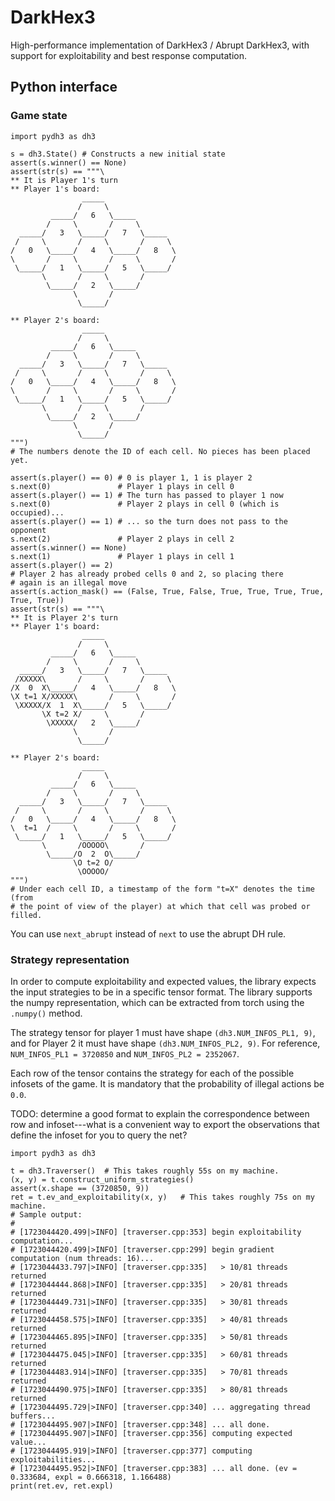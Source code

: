 # DarkHex3

High-performance implementation of DarkHex3 / Abrupt DarkHex3, with support for
exploitability and best response computation.

## Python interface

### Game state

```
import pydh3 as dh3

s = dh3.State() # Constructs a new initial state
assert(s.winner() == None)
assert(str(s) == """\
** It is Player 1's turn
** Player 1's board:
                _____
               /     \
         _____/   6   \_____
        /     \       /     \
  _____/   3   \_____/   7   \_____
 /     \       /     \       /     \
/   0   \_____/   4   \_____/   8   \
\       /     \       /     \       /
 \_____/   1   \_____/   5   \_____/
       \       /     \       /
        \_____/   2   \_____/
              \       /
               \_____/

** Player 2's board:
                _____
               /     \
         _____/   6   \_____
        /     \       /     \
  _____/   3   \_____/   7   \_____
 /     \       /     \       /     \
/   0   \_____/   4   \_____/   8   \
\       /     \       /     \       /
 \_____/   1   \_____/   5   \_____/
       \       /     \       /
        \_____/   2   \_____/
              \       /
               \_____/
""")
# The numbers denote the ID of each cell. No pieces has been placed yet.

assert(s.player() == 0) # 0 is player 1, 1 is player 2
s.next(0)               # Player 1 plays in cell 0
assert(s.player() == 1) # The turn has passed to player 1 now
s.next(0)               # Player 2 plays in cell 0 (which is occupied)...
assert(s.player() == 1) # ... so the turn does not pass to the opponent
s.next(2)               # Player 2 plays in cell 2
assert(s.winner() == None)
s.next(1)               # Player 1 plays in cell 1
assert(s.player() == 2)
# Player 2 has already probed cells 0 and 2, so placing there
# again is an illegal move
assert(s.action_mask() == (False, True, False, True, True, True, True, True, True))
assert(str(s) == """\
** It is Player 2's turn
** Player 1's board:
                _____
               /     \
         _____/   6   \_____
        /     \       /     \
  _____/   3   \_____/   7   \_____
 /XXXXX\       /     \       /     \
/X  0  X\_____/   4   \_____/   8   \
\X t=1 X/XXXXX\       /     \       /
 \XXXXX/X  1  X\_____/   5   \_____/
       \X t=2 X/     \       /
        \XXXXX/   2   \_____/
              \       /
               \_____/

** Player 2's board:
                _____
               /     \
         _____/   6   \_____
        /     \       /     \
  _____/   3   \_____/   7   \_____
 /     \       /     \       /     \
/   0   \_____/   4   \_____/   8   \
\  t=1  /     \       /     \       /
 \_____/   1   \_____/   5   \_____/
       \       /OOOOO\       /
        \_____/O  2  O\_____/
              \O t=2 O/
               \OOOOO/
""")
# Under each cell ID, a timestamp of the form "t=X" denotes the time (from
# the point of view of the player) at which that cell was probed or filled.
```

You can use `next_abrupt` instead of `next` to use the abrupt DH rule.

### Strategy representation

In order to compute exploitability and expected values, the library expects the
input strategies to be in a specific tensor format. The library supports the numpy
representation, which can be extracted from torch using the `.numpy()` method.

The strategy tensor for player 1 must have shape `(dh3.NUM_INFOS_PL1, 9)`, and for Player 2 it 
must have shape `(dh3.NUM_INFOS_PL2, 9)`. For reference, `NUM_INFOS_PL1 = 3720850` and `NUM_INFOS_PL2 = 2352067`.

Each row of the tensor contains the strategy for each of the possible infosets of the game. It is mandatory that the probability of illegal actions be `0.0`.

TODO: determine a good format to explain the correspondence between row and infoset---what is a convenient way to export the observations that define the infoset for you to query the net?

```
import pydh3 as dh3

t = dh3.Traverser()  # This takes roughly 55s on my machine.
(x, y) = t.construct_uniform_strategies()
assert(x.shape == (3720850, 9))
ret = t.ev_and_exploitability(x, y)   # This takes roughly 75s on my machine.
# Sample output:
#
# [1723044420.499|>INFO] [traverser.cpp:353] begin exploitability computation...
# [1723044420.499|>INFO] [traverser.cpp:299] begin gradient computation (num threads: 16)...
# [1723044433.797|>INFO] [traverser.cpp:335]   > 10/81 threads returned
# [1723044444.868|>INFO] [traverser.cpp:335]   > 20/81 threads returned
# [1723044449.731|>INFO] [traverser.cpp:335]   > 30/81 threads returned
# [1723044458.575|>INFO] [traverser.cpp:335]   > 40/81 threads returned
# [1723044465.895|>INFO] [traverser.cpp:335]   > 50/81 threads returned
# [1723044475.045|>INFO] [traverser.cpp:335]   > 60/81 threads returned
# [1723044483.914|>INFO] [traverser.cpp:335]   > 70/81 threads returned
# [1723044490.975|>INFO] [traverser.cpp:335]   > 80/81 threads returned
# [1723044495.729|>INFO] [traverser.cpp:340] ... aggregating thread buffers...
# [1723044495.907|>INFO] [traverser.cpp:348] ... all done.
# [1723044495.907|>INFO] [traverser.cpp:356] computing expected value...
# [1723044495.919|>INFO] [traverser.cpp:377] computing exploitabilities...
# [1723044495.952|>INFO] [traverser.cpp:383] ... all done. (ev = 0.333684, expl = 0.666318, 1.166488)
print(ret.ev, ret.expl)
```